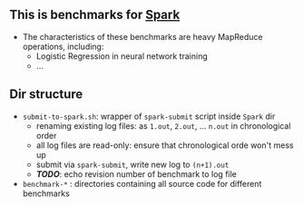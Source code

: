 ## This is benchmarks for [Spark](https://github.com/apache/spark/)
* The characteristics of these benchmarks are heavy MapReduce operations, including:
    * Logistic Regression in neural network training
    * ...
## Dir structure
* `submit-to-spark.sh`: wrapper of `spark-submit` script inside `Spark` dir
    * renaming existing log files: as `1.out`, `2.out`, ... `n.out` in chronological order
    * all log files are read-only: ensure that chronological orde won't mess up
    * submit via `spark-submit`, write new log to `(n+1).out`
    * **_TODO_**: echo revision number of benchmark to log file
* `benchmark-*` : directories containing all source code for different benchmarks
